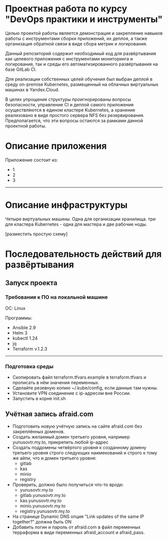 # Проектная работа по курсу "DevOps практики и инструменты"
Целью проектой работы является демонстрация и закрепление навыков работы с инструментами сборки приложений, их деплоя, а также организация обратной связи в виде сбора метрик и логирования.

Данный репозиторий содержит необходимый код для развёртывания как целевого приложения с инструментами мониторинга и логирования, так и среды его автоматизированного развёртывания на базе GitLab CI.

Для реализации собственных целей обучения был выбран деплой в среду on-premise Kubernetes, размещенный на облачных виртуальных машинах в Yandex.Cloud.

В целях упрощения структуры проигнорированы вопросы безопасности, управление CI и деплой самого приложения осуществляются в едином кластере Kubernetes, а хранение реализовано в виде простого сервера NFS без резервирования. Предполагается, что эти вопросы остаются за рамками данной проектной работы.

# Описание приложения

Приложение состоит из:
- 1
- 2
- 3

---
# Описание инфраструктуры

Четыре виртуальных машины. Одна для организации хранилища. три для кластера Kubernetes - одна для мастера и две рабочие ноды.

[разместить простую схему]


# Последовательность действий для развёртывания

## Запуск проекта

### Требования к ПО на локальной машине

ОС: Linux

Программы:
- Ansible 2.9
- Helm 3
- kubectl 1.24
- jq
- Terraform v.1.2.3

---

### Подготовка среды
- Скопировать файл terraform.tfvars.example в terraform.tfvars и прописать в нём значения переменных.
- Сделайте резевную копию ~/.kube/config, если данные там нужны.
- Установите VPN соединение с ip-адресом вне России.
- Запустить в корне init.sh

## Учётная запись afraid.com
- Подготовить новую учётную запись на сайте afraid.com без закреплённых доменов.
- Создать желаемый домен третьего уровня, например yunusovtr.my.to, прикрепить любой ip-адрес
- Создать поддомены четвёртого уровня к созданному домену третьего уровня строго следующих наименований и строго к тому же айпи, что и домен третьего уровня:
  - gitlab
  - kas
  - minio
  - registry
- Проверить, должно было получиться что-то вроде:
  - yunusovtr.my.to
  - gitlab.yunusovtr.my.to
  - kas.yunusovtr.my.to
  - minio.yunusovtr.my.to
  - registry.yunusovtr.my.to
- На странице Dynamic DNS опция "Link updates of the same IP together?" должна быть ON
- Добавить логин и пароль от afraid.com в файл переменных терраформа в виде переменных afraid_account и afraid_pass.